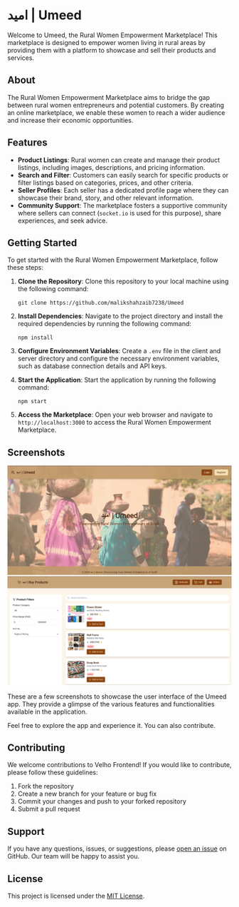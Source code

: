 # امید | Umeed

Welcome to Umeed, the Rural Women Empowerment Marketplace! This marketplace is designed to empower women living in rural areas by providing them with a platform to showcase and sell their products and services.

## About

The Rural Women Empowerment Marketplace aims to bridge the gap between rural women entrepreneurs and potential customers. By creating an online marketplace, we enable these women to reach a wider audience and increase their economic opportunities.

## Features

- **Product Listings**: Rural women can create and manage their product listings, including images, descriptions, and pricing information.
- **Search and Filter**: Customers can easily search for specific products or filter listings based on categories, prices, and other criteria.
- **Seller Profiles**: Each seller has a dedicated profile page where they can showcase their brand, story, and other relevant information.
- **Community Support**: The marketplace fosters a supportive community where sellers can connect (`socket.io` is used for this purpose), share experiences, and seek advice.

## Getting Started

To get started with the Rural Women Empowerment Marketplace, follow these steps:

1. **Clone the Repository**: Clone this repository to your local machine using the following command:

    ```
    git clone https://github.com/malikshahzaib7238/Umeed
    ```

2. **Install Dependencies**: Navigate to the project directory and install the required dependencies by running the following command:

    ```
    npm install
    ```

3. **Configure Environment Variables**: Create a `.env` file in the client and server directory and configure the necessary environment variables, such as database connection details and API keys.

4. **Start the Application**: Start the application by running the following command:

    ```
    npm start
    ```

5. **Access the Marketplace**: Open your web browser and navigate to `http://localhost:3000` to access the Rural Women Empowerment Marketplace.

## Screenshots

![Velho App Screenshot 1](public/umeed1.png)
![Velho App Screenshot 2](public/umeed2.png)

These are a few screenshots to showcase the user interface of the Umeed app. They provide a glimpse of the various features and functionalities available in the application.

Feel free to explore the app and experience it. You can also contribute.

## Contributing

We welcome contributions to Velho Frontend! If you would like to contribute, please follow these guidelines:

1. Fork the repository
2. Create a new branch for your feature or bug fix
3. Commit your changes and push to your forked repository
4. Submit a pull request

## Support

If you have any questions, issues, or suggestions, please [open an issue](https://github.com/malikshahzaib7238/Umeed/issues) on GitHub. Our team will be happy to assist you.

## License

This project is licensed under the [MIT License](LICENSE).
